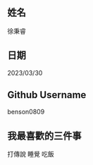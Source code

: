 姓名
---------
徐秉睿

日期
------
2023/03/30

Github Username
-------------
benson0809

我最喜歡的三件事
---------------
打傳說 睡覺 吃飯
